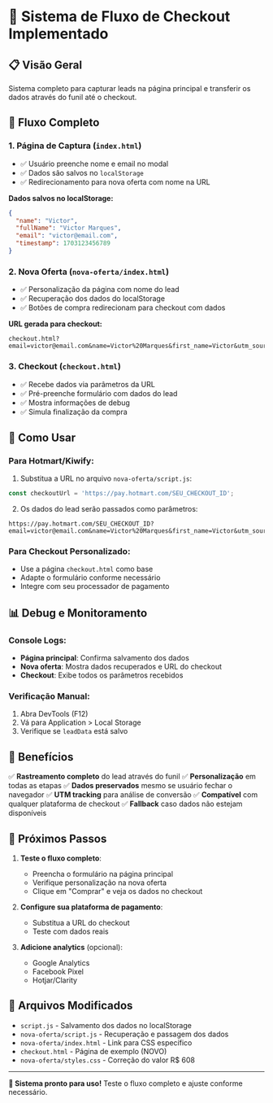 # 🛒 Sistema de Fluxo de Checkout Implementado

## 📋 Visão Geral
Sistema completo para capturar leads na página principal e transferir os dados através do funil até o checkout.

## 🔄 Fluxo Completo

### 1. **Página de Captura** (`index.html`)
- ✅ Usuário preenche nome e email no modal
- ✅ Dados são salvos no `localStorage`
- ✅ Redirecionamento para nova oferta com nome na URL

**Dados salvos no localStorage:**
```json
{
  "name": "Victor",
  "fullName": "Victor Marques", 
  "email": "victor@email.com",
  "timestamp": 1703123456789
}
```

### 2. **Nova Oferta** (`nova-oferta/index.html`)
- ✅ Personalização da página com nome do lead
- ✅ Recuperação dos dados do localStorage
- ✅ Botões de compra redirecionam para checkout com dados

**URL gerada para checkout:**
```
checkout.html?email=victor@email.com&name=Victor%20Marques&first_name=Victor&utm_source=nova_oferta&utm_campaign=metaforas_visuais&lead_timestamp=1703123456789
```

### 3. **Checkout** (`checkout.html`)
- ✅ Recebe dados via parâmetros da URL
- ✅ Pré-preenche formulário com dados do lead
- ✅ Mostra informações de debug
- ✅ Simula finalização da compra

## 🔧 Como Usar

### Para Hotmart/Kiwify:
1. Substitua a URL no arquivo `nova-oferta/script.js`:
```javascript
const checkoutUrl = 'https://pay.hotmart.com/SEU_CHECKOUT_ID';
```

2. Os dados do lead serão passados como parâmetros:
```
https://pay.hotmart.com/SEU_CHECKOUT_ID?email=victor@email.com&name=Victor%20Marques&first_name=Victor&utm_source=nova_oferta&utm_campaign=metaforas_visuais&lead_timestamp=1703123456789
```

### Para Checkout Personalizado:
- Use a página `checkout.html` como base
- Adapte o formulário conforme necessário
- Integre com seu processador de pagamento

## 📊 Debug e Monitoramento

### Console Logs:
- **Página principal**: Confirma salvamento dos dados
- **Nova oferta**: Mostra dados recuperados e URL do checkout
- **Checkout**: Exibe todos os parâmetros recebidos

### Verificação Manual:
1. Abra DevTools (F12)
2. Vá para Application > Local Storage
3. Verifique se `leadData` está salvo

## 🎯 Benefícios

✅ **Rastreamento completo** do lead através do funil
✅ **Personalização** em todas as etapas
✅ **Dados preservados** mesmo se usuário fechar o navegador
✅ **UTM tracking** para análise de conversão
✅ **Compatível** com qualquer plataforma de checkout
✅ **Fallback** caso dados não estejam disponíveis

## 🚀 Próximos Passos

1. **Teste o fluxo completo**:
   - Preencha o formulário na página principal
   - Verifique personalização na nova oferta
   - Clique em "Comprar" e veja os dados no checkout

2. **Configure sua plataforma de pagamento**:
   - Substitua a URL do checkout
   - Teste com dados reais

3. **Adicione analytics** (opcional):
   - Google Analytics
   - Facebook Pixel
   - Hotjar/Clarity

## 📝 Arquivos Modificados

- `script.js` - Salvamento dos dados no localStorage
- `nova-oferta/script.js` - Recuperação e passagem dos dados
- `nova-oferta/index.html` - Link para CSS específico
- `checkout.html` - Página de exemplo (NOVO)
- `nova-oferta/styles.css` - Correção do valor R$ 608

---

**🎉 Sistema pronto para uso!** Teste o fluxo completo e ajuste conforme necessário. 
